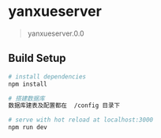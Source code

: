 # yanxueserver

> yanxueserver.0.0

## Build Setup

``` bash
# install dependencies
npm install

# 搭建数据库
数据库建表及配置都在  /config 目录下

# serve with hot reload at localhost:3000
npm run dev



